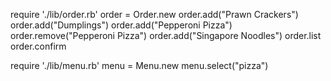 require './lib/order.rb'
order = Order.new
order.add("Prawn Crackers")
order.add("Dumplings")
order.add("Pepperoni Pizza")
order.remove("Pepperoni Pizza")
order.add("Singapore Noodles")
order.list
order.confirm

require './lib/menu.rb'
menu = Menu.new
menu.select("pizza")

